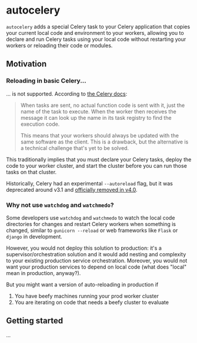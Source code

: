 # autocelery

`autocelery` adds a special Celery task to your Celery application that copies your current local code and environment to your workers, allowing you to declare and run Celery tasks using your local code without restarting your workers or reloading their code or modules.

## Motivation

### Reloading in basic Celery...

... is not supported. According to [the Celery docs](https://docs.celeryproject.org/en/stable/userguide/tasks.html#how-it-works):
>When tasks are sent, no actual function code is sent with it, just the name of the task to execute. When the worker then receives the message it can look up the name in its task registry to find the execution code.
>
>This means that your workers should always be updated with the same software as the client. This is a drawback, but the alternative is a technical challenge that's yet to be solved.

This traditionally implies that you must declare your Celery tasks, deploy the code to your worker cluster, and start the cluster before you can run those tasks on that cluster.

Historically, Celery had an experimental `--autoreload` flag, but it was deprecated around v3.1 and [officially removed in v4.0](https://docs.celeryproject.org/en/stable/history/whatsnew-4.0.html#features-removed-for-lack-of-funding).

### Why not use `watchdog` and `watchmedo`?

Some developers use `watchdog` and `watchmedo` to watch the local code directories for changes and restart Celery workers when something is changed, similar to `gunicorn --reload` or web frameworks like `Flask` or `django` in development.

However, you would not deploy this solution to production: it's a supervisor/orchestration solution and it would add nesting and complexity to your existing production service orchestration. Moreover, you would not want your production services to depend on local code (what does "local" mean in production, anyway?).

But you might want a version of auto-reloading in production if
1. You have beefy machines running your prod worker cluster
2. You are iterating on code that needs a beefy cluster to evaluate

## Getting started
...